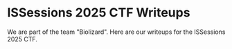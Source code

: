 # ISSessions 2025 CTF Writeups

We are part of the team "Biolizard". Here are our writeups for the ISSessions 2025 CTF.
